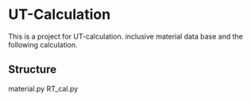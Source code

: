 # UT-Calculation
This is a project for UT-calculation. inclusive material data base and the following calculation.

## Structure
material.py
RT_cal.py
